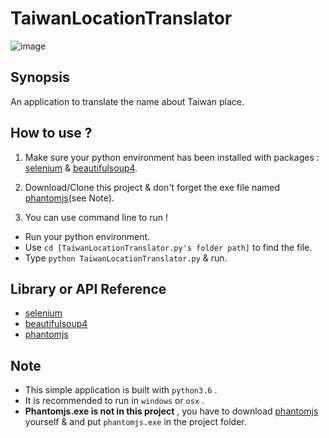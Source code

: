 # TaiwanLocationTranslator

![image]()

## Synopsis

An application to translate the name about Taiwan place. 

## How to use ?

1. Make sure your python environment has been installed with packages : [selenium](http://www.seleniumhq.org/) & [beautifulsoup4](https://www.crummy.com/software/BeautifulSoup/bs4/doc/).

2. Download/Clone this project & don't forget the exe file named [phantomjs](http://phantomjs.org/)(see Note).

3. You can use command line to run ! 
  + Run your python environment.
  + Use `cd [TaiwanLocationTranslator.py's folder path]` to find the file.
  + Type `python TaiwanLocationTranslator.py` & run.

## Library or API Reference

* [selenium](http://www.seleniumhq.org/)
* [beautifulsoup4](https://www.crummy.com/software/)
* [phantomjs](http://phantomjs.org/)

## Note
+ This simple application is built with `python3.6` .
+ It is recommended to run in `windows` or `osx` .
+ __Phantomjs.exe is not in this project__ , you have to download [phantomjs](http://phantomjs.org/) yourself & and put `phantomjs.exe` in the project folder.
